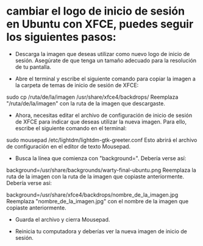 # cambiar el logo de inicio de sesión en Ubuntu con XFCE, puedes seguir los siguientes pasos:

* Descarga la imagen que deseas utilizar como nuevo logo de inicio de sesión. Asegúrate de que tenga un tamaño adecuado para la resolución de tu pantalla.

* Abre el terminal y escribe el siguiente comando para copiar la imagen a la carpeta de temas de inicio de sesión de XFCE:

sudo cp /ruta/de/la/imagen /usr/share/xfce4/backdrops/
Reemplaza "/ruta/de/la/imagen" con la ruta de la imagen que descargaste.

* Ahora, necesitas editar el archivo de configuración de inicio de sesión de XFCE para indicar que deseas utilizar la nueva imagen. Para ello, escribe el siguiente comando en el terminal:

sudo mousepad /etc/lightdm/lightdm-gtk-greeter.conf
Esto abrirá el archivo de configuración en el editor de texto Mousepad.

* Busca la línea que comienza con "background=". Debería verse así:

background=/usr/share/backgrounds/warty-final-ubuntu.png
Reemplaza la ruta de la imagen con la ruta de la imagen que copiaste anteriormente. Debería verse así:

background=/usr/share/xfce4/backdrops/nombre_de_la_imagen.jpg
Reemplaza "nombre_de_la_imagen.jpg" con el nombre de la imagen que copiaste anteriormente.

* Guarda el archivo y cierra Mousepad.

* Reinicia tu computadora y deberías ver la nueva imagen de inicio de sesión.